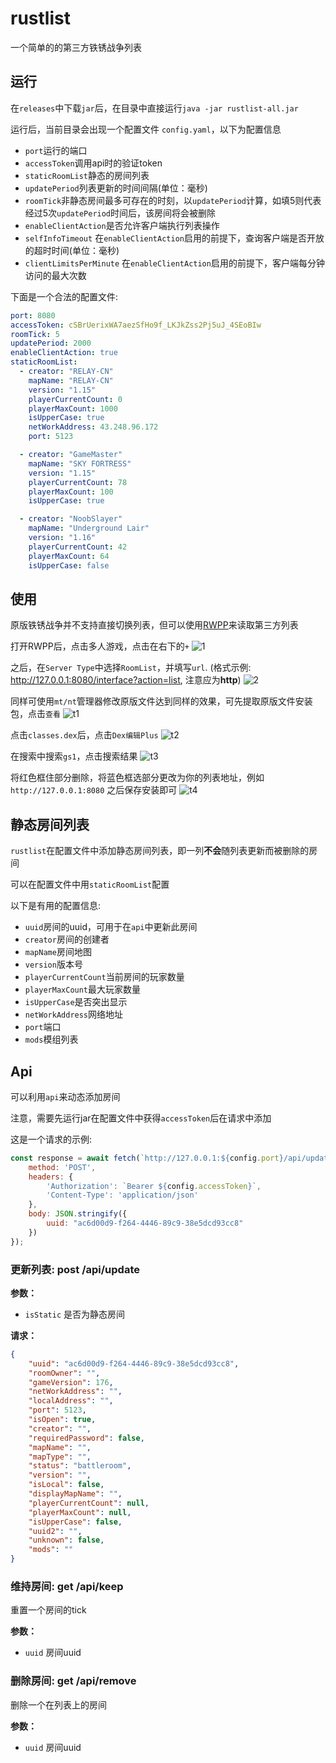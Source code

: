 # rustlist

一个简单的的第三方铁锈战争列表

## 运行
在`releases`中下载`jar`后，在目录中直接运行`java -jar rustlist-all.jar`

运行后，当前目录会出现一个配置文件 `config.yaml`，以下为配置信息

 - `port`运行的端口
 - `accessToken`调用api时的验证token
 - `staticRoomList`静态的房间列表
 - `updatePeriod`列表更新的时间间隔(单位：毫秒)
 - `roomTick`非静态房间最多可存在的时刻，以`updatePeriod`计算，如填5则代表经过5次`updatePeriod`时间后，该房间将会被删除
 - `enableClientAction`是否允许客户端执行列表操作
 - `selfInfoTimeout` 在`enableClientAction`启用的前提下，查询客户端是否开放的超时时间(单位：毫秒)
 - `clientLimitsPerMinute` 在`enableClientAction`启用的前提下，客户端每分钟访问的最大次数

下面是一个合法的配置文件:
```yaml
port: 8080
accessToken: cSBrUerixWA7aezSfHo9f_LKJkZss2Pj5uJ_4SEoBIw
roomTick: 5
updatePeriod: 2000
enableClientAction: true
staticRoomList:
  - creator: "RELAY-CN"
    mapName: "RELAY-CN"
    version: "1.15"
    playerCurrentCount: 0
    playerMaxCount: 1000
    isUpperCase: true
    netWorkAddress: 43.248.96.172
    port: 5123

  - creator: "GameMaster"
    mapName: "SKY FORTRESS"
    version: "1.15"
    playerCurrentCount: 78
    playerMaxCount: 100
    isUpperCase: true

  - creator: "NoobSlayer"
    mapName: "Underground Lair"
    version: "1.16"
    playerCurrentCount: 42
    playerMaxCount: 64
    isUpperCase: false
```

## 使用
原版铁锈战争并不支持直接切换列表，但可以使用[RWPP](https://github.com/Minxyzgo/RWPP)来读取第三方列表

打开RWPP后，点击多人游戏，点击在右下的`+`
![1](/.github/img/1.png)

之后，在`Server Type`中选择`RoomList`，并填写`url`. (格式示例: http://127.0.0.1:8080/interface?action=list, 注意应为**http**)
![2](/.github/img/2.png)

同样可使用`mt/nt`管理器修改原版文件达到同样的效果，可先提取原版文件安装包，点击`查看`
![t1](/.github/img/t1.png)

点击`classes.dex`后，点击`Dex编辑Plus`
![t2](/.github/img/t2.png)

在搜索中搜索`gs1`，点击搜索结果
![t3](/.github/img/t3.png)

将红色框住部分删除，将蓝色框选部分更改为你的列表地址，例如`http://127.0.0.1:8080` 之后保存安装即可
![t4](/.github/img/t4.png)

## 静态房间列表
`rustlist`在配置文件中添加静态房间列表，即一列**不会**随列表更新而被删除的房间

可以在配置文件中用`staticRoomList`配置

以下是有用的配置信息:
 - `uuid`房间的uuid，可用于在`api`中更新此房间
 - `creator`房间的创建者
 - `mapName`房间地图
 - `version`版本号
 - `playerCurrentCount`当前房间的玩家数量
 - `playerMaxCount`最大玩家数量
 - `isUpperCase`是否突出显示
 - `netWorkAddress`网络地址
 - `port`端口
 - `mods`模组列表

## Api
可以利用`api`来动态添加房间

注意，需要先运行jar在配置文件中获得`accessToken`后在请求中添加

这是一个请求的示例:
```js
const response = await fetch(`http://127.0.0.1:${config.port}/api/update?isStatic=true`, {
    method: 'POST',
    headers: {
        'Authorization': `Bearer ${config.accessToken}`,
        'Content-Type': 'application/json'
    },
    body: JSON.stringify({
        uuid: "ac6d00d9-f264-4446-89c9-38e5dcd93cc8"
    })
});
```

### 更新列表: post /api/update

**参数：**
 - `isStatic` 是否为静态房间

**请求：**
```json
{
    "uuid": "ac6d00d9-f264-4446-89c9-38e5dcd93cc8",
    "roomOwner": "",
    "gameVersion": 176,
    "netWorkAddress": "",
    "localAddress": "",
    "port": 5123,
    "isOpen": true,
    "creator": "",
    "requiredPassword": false,
    "mapName": "",
    "mapType": "",
    "status": "battleroom",
    "version": "",
    "isLocal": false,
    "displayMapName": "",
    "playerCurrentCount": null,
    "playerMaxCount": null,
    "isUpperCase": false,
    "uuid2": "",
    "unknown": false,
    "mods": ""
}
```
### 维持房间: get /api/keep
重置一个房间的tick

**参数：**
- `uuid` 房间uuid

### 删除房间: get /api/remove
删除一个在列表上的房间

**参数：**
- `uuid` 房间uuid
